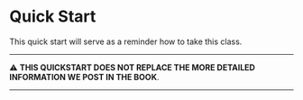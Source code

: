 # Quick Start

This quick start will serve as a reminder how to take this class. 

---

:warning: **THIS QUICKSTART DOES NOT REPLACE THE MORE DETAILED
INFORMATION WE POST IN THE BOOK**.

---

